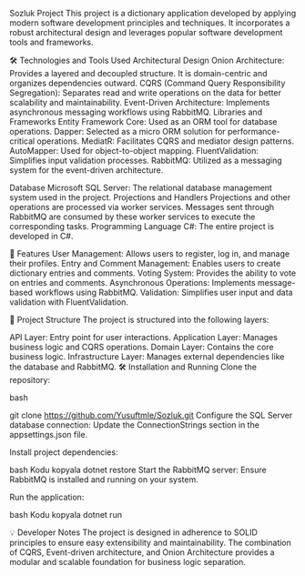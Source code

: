 Sozluk Project
This project is a dictionary application developed by applying modern software development principles and techniques. It incorporates a robust architectural design and leverages popular software development tools and frameworks.

🛠️ Technologies and Tools Used
Architectural Design
Onion Architecture: Provides a layered and decoupled structure. It is domain-centric and organizes dependencies outward.
CQRS (Command Query Responsibility Segregation): Separates read and write operations on the data for better scalability and maintainability.
Event-Driven Architecture: Implements asynchronous messaging workflows using RabbitMQ.
Libraries and Frameworks
Entity Framework Core: Used as an ORM tool for database operations.
Dapper: Selected as a micro ORM solution for performance-critical operations.
MediatR: Facilitates CQRS and mediator design patterns.
AutoMapper: Used for object-to-object mapping.
FluentValidation: Simplifies input validation processes.
RabbitMQ: Utilized as a messaging system for the event-driven architecture.

Database
Microsoft SQL Server: The relational database management system used in the project.
Projections and Handlers
Projections and other operations are processed via worker services.
Messages sent through RabbitMQ are consumed by these worker services to execute the corresponding tasks.
Programming Language
C#: The entire project is developed in C#.



🚀 Features
User Management: Allows users to register, log in, and manage their profiles.
Entry and Comment Management: Enables users to create dictionary entries and comments.
Voting System: Provides the ability to vote on entries and comments.
Asynchronous Operations: Implements message-based workflows using RabbitMQ.
Validation: Simplifies user input and data validation with FluentValidation.


📂 Project Structure
The project is structured into the following layers:

API Layer: Entry point for user interactions.
Application Layer: Manages business logic and CQRS operations.
Domain Layer: Contains the core business logic.
Infrastructure Layer: Manages external dependencies like the database and RabbitMQ.
🛠️ Installation and Running
Clone the repository:

bash

git clone https://github.com/Yusuftmle/Sozluk.git
Configure the SQL Server database connection:
Update the ConnectionStrings section in the appsettings.json file.

Install project dependencies:

bash
Kodu kopyala
dotnet restore
Start the RabbitMQ server:
Ensure RabbitMQ is installed and running on your system.

Run the application:

bash
Kodu kopyala
dotnet run


💡 Developer Notes
The project is designed in adherence to SOLID principles to ensure easy extensibility and maintainability.
The combination of CQRS, Event-driven architecture, and Onion Architecture provides a modular and scalable foundation for business logic separation.
